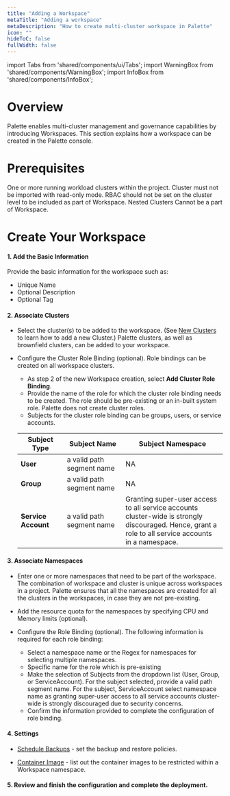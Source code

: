 ```yaml
---
title: "Adding a Workspace"
metaTitle: "Adding a workspace"
metaDescription: "How to create multi-cluster workspace in Palette"
icon: ""
hideToC: false
fullWidth: false
---
```


import Tabs from 'shared/components/ui/Tabs';
import WarningBox from 'shared/components/WarningBox';
import InfoBox from 'shared/components/InfoBox';



# Overview

Palette enables multi-cluster management and governance capabilities by introducing Workspaces. This section explains how a workspace can be created in the Palette console.

# Prerequisites

  One or more running workload clusters within the project.
  Cluster must not be imported with read-only mode.
  RBAC should not be set on the cluster level to be included as part of Workspace.
  Nested Clusters Cannot be a part of Workspace.

# Create Your Workspace

#### 1. Add the Basic Information
Provide the basic information for the workspace such as:

* Unique Name
* Optional Description
* Optional Tag

#### 2. Associate Clusters

  * Select the cluster(s) to be added to the workspace. (See [New Clusters](/clusters/new-clusters) to learn how to add a new Cluster.) Palette clusters, as well as brownfield clusters, can be added to your workspace.


  * Configure the Cluster Role Binding (optional). Role bindings can be created on all workspace clusters.
    - As step 2 of the new Workspace creation, select **Add Cluster Role Binding**.
    - Provide the name of the role for which the cluster role binding needs to be created. The role should be pre-existing or an in-built system role. Palette does not create cluster roles.  
    - Subjects for the cluster role binding can be groups, users, or service accounts.

    | **Subject Type** | **Subject Name**              | **Subject Namespace**                                                                                                                                |
    | ---------------- | ------------------------- | ------------------------------------------------------------------------------------------------------------------------------------------ |
    | **User**         | a valid path segment name | NA                                                                                                                                         |
    | **Group**            | a valid path segment name | NA                                                                                                                                         |
    | **Service Account**  | a valid path segment name | Granting super-user access to all service accounts <br /> cluster-wide is strongly discouraged. Hence, grant a <br /> role to all service accounts in a namespace. |

  
#### 3. Associate Namespaces
  
* Enter one or more namespaces that need to be part of the workspace. The combination of workspace and cluster is unique across workspaces in a project. Palette ensures that all the namespaces are created for all the clusters in the workspaces, in case they are not pre-existing.


* Add the resource quota for the namespaces by specifying CPU and Memory limits (optional).


* Configure the Role Binding (optional). The following information is required for each role binding:
   * Select a namespace name or the Regex for namespaces for selecting multiple namespaces.
   * Specific name for the role which is pre-existing
   * Make the selection of Subjects from the dropdown list (User, Group, or ServiceAccount). For the subject selected, provide a valid path segment name. For the subject, ServiceAccount select namespace name as granting super-user access to all service accounts cluster-wide is strongly discouraged due to security concerns.
   * Confirm the information provided to complete the configuration of role binding.
  
#### 4. Settings


* [Schedule Backups](/clusters/cluster-management/backup-restore#createaworkspacebackup) - set the backup and restore policies.
    
* [Container Image](/workspace/workload-features#restrictedcontainerimages) - list out the container images to be restricted within a Workspace namespace.

#### 5. Review and finish the configuration and complete the deployment.


